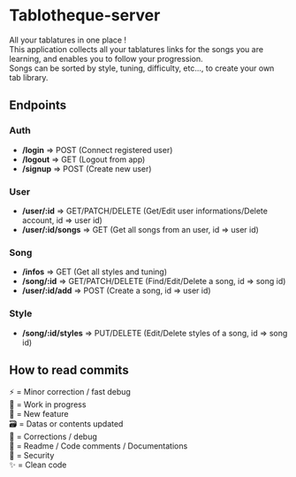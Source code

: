 # Tablotheque-server

All your tablatures in one place !  
This application collects all your tablatures links for the songs you are learning, and enables you to follow your progression.  
Songs can be sorted by style, tuning, difficulty, etc..., to create your own tab library.  

## Endpoints

### Auth

- **/login** => POST (Connect registered user)
- **/logout** => GET (Logout from app)
- **/signup** => POST (Create new user)

### User

- **/user/:id** => GET/PATCH/DELETE (Get/Edit user informations/Delete account, id => user id)
- **/user/:id/songs** => GET (Get all songs from an user, id => user id)

### Song

- **/infos** => GET (Get all styles and tuning)
- **/song/:id** => GET/PATCH/DELETE (Find/Edit/Delete a song, id => song id)
- **/user/:id/add** => POST (Create a song, id => user id)

### Style

- **/song/:id/styles** => PUT/DELETE (Edit/Delete styles of a song, id => song id)

## How to read commits

:zap: = Minor correction / fast debug \
:construction: = Work in progress \
:tada: = New feature \
:card_file_box: = Datas or contents updated \
:hammer: = Corrections / debug \
:memo: = Readme / Code comments / Documentations \
:rotating_light: = Security \
:sparkles: = Clean code
